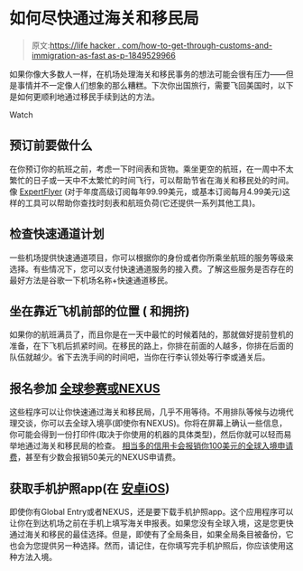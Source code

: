 # 如何尽快通过海关和移民局

> 原文:[https://life hacker . com/how-to-get-through-customs-and-immigration-as-fast as-p-1849529966](https://lifehacker.com/how-to-get-through-customs-and-immigration-as-fast-as-p-1849529966)

如果你像大多数人一样，在机场处理海关和移民事务的想法可能会很有压力——但是事情并不一定像人们想象的那么糟糕。下次你出国旅行，需要飞回美国时，以下是如何更顺利地通过移民手续到达的方法。

Watch

## 预订前要做什么

在你预订你的航班之前，考虑一下时间表和货物。乘坐更空的航班，在一周中不太繁忙的日子或一天中不太繁忙的时间飞行，可以帮助节省在海关和移民处的时间。像 [ExpertFlyer](https://www.expertflyer.com/) (对于年度高级订阅每年99.99美元，或基本订阅每月4.99美元)这样的工具可以帮助你查找时刻表和航班负荷(它还提供一系列其他工具)。

## 检查快速通道计划

一些机场提供快速通道项目，你可以根据你的身份或者你所乘坐航班的服务等级来选择。有些情况下，您可以支付快速通道服务的接入费。了解这些服务是否存在的最好方法是谷歌一下机场名称+快速通道移民。

## 坐在靠近飞机前部的位置 ( 和拥挤)

如果你的航班满员了，而且你是在一天中最忙的时候着陆的，那就做好提前登机的准备，在下飞机后抓紧时间。在移民的路上，你排在前面的人越多，你排在后面的队伍就越少。省下去洗手间的时间吧，当你在行李认领处等行李或通关后。

## 报名参加 [全球参赛或NEXUS](https://lifehacker.com/how-to-choose-the-best-airport-security-pre-check-pro-1849433015)

这些程序可以让你快速通过海关和移民局，几乎不用等待。不用排队等候与边境代理交谈，你可以去全球入境亭(即使你有NEXUS)。你将在屏幕上确认一些信息，你可能会得到一份打印件(取决于你使用的机器的具体类型)，然后你就可以轻而易举地通过海关和移民局的检查。 [相当多的信用卡会报销你100美元的全球入境申请费](https://www.forbes.com/advisor/credit-cards/credit-cards-with-global-entry-tsa-precheck/)，甚至有少数会报销50美元的NEXUS申请费。

## 获取手机护照app(在 [安卓](https://play.google.com/store/apps/details?id=us.mobilepassport&hl=en&gl=US)[iOS](https://apps.apple.com/us/app/mobile-passport-control/id1520656722))

即使你有Global Entry或者NEXUS，还是要下载手机护照app。这个应用程序可以让你在到达机场之前在手机上填写海关申报表。如果您没有全球入境，这是您更快通过海关和移民的最佳选择。但是，即使有了全局条目，如果全局条目被备份，它也会为您提供另一种选择。然而，请记住，在你填写完手机护照后，你应该使用这种方法入境。